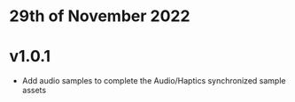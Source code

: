 # 29th of November 2022
# v1.0.1

+ Add audio samples to complete the Audio/Haptics synchronized sample assets
